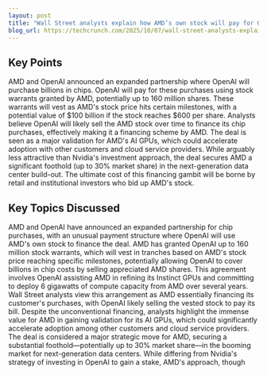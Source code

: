 ```yaml
---
layout: post 
title: "Wall Street analysts explain how AMD’s own stock will pay for OpenAI’s billions in chip purchases"
blog_url: https://techcrunch.com/2025/10/07/wall-street-analysts-explain-how-amds-own-stock-will-pay-for-openais-billions-in-chip-purchases/?utm_source=tldrai 
---
```




## Key Points

AMD and OpenAI announced an expanded partnership where OpenAI will purchase billions in chips.
OpenAI will pay for these purchases using stock warrants granted by AMD, potentially up to 160 million shares.
These warrants will vest as AMD's stock price hits certain milestones, with a potential value of $100 billion if the stock reaches $600 per share.
Analysts believe OpenAI will likely sell the AMD stock over time to finance its chip purchases, effectively making it a financing scheme by AMD.
The deal is seen as a major validation for AMD's AI GPUs, which could accelerate adoption with other customers and cloud service providers.
While 
arguably less attractive
 than Nvidia's investment approach, the deal secures AMD a significant foothold (up to 30% market share) in the next-generation data center build-out.
The ultimate cost of this financing gambit will be borne by retail and institutional investors who bid up AMD's stock.

## Key Topics Discussed

AMD and OpenAI have announced an expanded partnership for chip purchases, with an unusual payment structure where OpenAI will use AMD's own stock to finance the deal. AMD has granted OpenAI up to 160 million stock warrants, which will vest in tranches based on AMD's stock price reaching specific milestones, potentially allowing OpenAI to cover billions in chip costs by selling appreciated AMD shares. This agreement involves OpenAI assisting AMD in refining its Instinct GPUs and committing to deploy 6 gigawatts of compute capacity from AMD over several years. Wall Street analysts view this arrangement as AMD essentially financing its customer's purchases, with OpenAI likely selling the vested stock to pay its bill. Despite the unconventional financing, analysts highlight the immense value for AMD in gaining validation for its AI GPUs, which could significantly accelerate adoption among other customers and cloud service providers. The deal is considered a major strategic move for AMD, securing a substantial foothold—potentially up to 30% market share—in the booming market for next-generation data centers. While differing from Nvidia's strategy of investing in OpenAI to gain a stake, AMD's approach, though 

